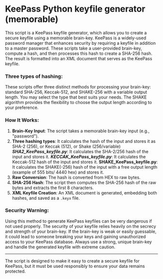 # KeePass Python keyfile generator (memorable)

This script is a KeePass keyfile generator, which allows you to create a secure keyfile using a memorable brain-key. KeePass is a widely-used password manager that enhances security by requiring a keyfile in addition to a master password. These scripts take a user-provided brain-key, compute a hash, and then processes this hash to create a SHA-256 hash. The result is formatted into an XML document that serves as the KeePass keyfile.

### Three types of hashing: 
These scripts offer three distinct methods for processing your brain-key: standard SHA-256, Keccak-512, and SHAKE-256 with a variable output length. You may select the type that best suits your needs. The SHAKE algorithm provides the flexibility to choose the output length according to your preference.

### How It Works:

1.  **Brain-Key Input**: The script takes a memorable brain-key input (e.g., "password").
2.  **Three hashing types**: It calculates the hash of the input and stores it as SHA-2 (256), or Keccak (512), or Shake (256/variable)
       ***SHA2_KeePass_keyfile.py***: It calculates the SHA-2/256 hash of the input and stores it.
       ***KECCAK_KeePass_keyfile.py***: It calculates the Keccak-512 hash of the input and stores it.
       ****SHAKE_KeePass_keyfile.py****: It calculates the SHAKE(-256) hash of the input with a free output length (example of 555 bits/ 4440 hex) and stores it.
4.  **Raw Conversion**: The hash is converted from HEX to raw bytes.
5.  **SHA-256 Hash**: The script then computes the SHA-256 hash of the raw bytes and extracts the first 8 characters.
6.  **XML Keyfile Creation**: An XML document is generated, embedding both hashes, and saved as a `.keyx` file.

### Security Warning:

Using this method to generate KeePass keyfiles can be very dangerous if not used properly. The security of your keyfile relies heavily on the secrecy and strength of your brain-key. If the brain-key is weak or easily guessable, it could lead to someone breaking your keys and gaining unauthorized access to your KeePass database. Always use a strong, unique brain-key and handle the generated keyfile with extreme caution.

* * * * *

The script is designed to make it easy to create a secure keyfile for KeePass, but it must be used responsibly to ensure your data remains protected.
